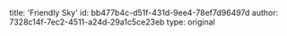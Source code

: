 title: 'Friendly Sky'
id: bb477b4c-d51f-431d-9ee4-78ef7d96497d
author: 7328c14f-7ec2-4511-a24d-29a1c5ce23eb
type: original
